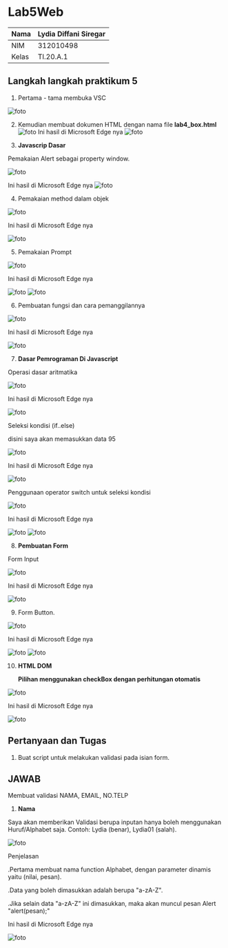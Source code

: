 # Lab5Web
| Nama      | Lydia Diffani Siregar |
| ----------- | ----------- |
| NIM     | 312010498       |
| Kelas   | TI.20.A.1        |

## Langkah langkah praktikum 5

1. Pertama - tama membuka VSC

![foto](foto/awalan.PNG)

2. Kemudian membuat dokumen HTML dengan nama file <strong> lab4_box.html </strong>
![foto](foto/1.PNG)
Ini hasil di Microsoft Edge nya
![foto](foto/hasil1.PNG)

3. <strong> Javascrip Dasar </strong>

<p> Pemakaian Alert sebagai property window. </p>

![foto](foto/2.PNG)

Ini hasil di Microsoft Edge nya
![foto](foto/hasil2.PNG)

4. Pemakaian method dalam objek

![foto](foto/3.PNG)
<p> Ini hasil di Microsoft Edge nya </p>

![foto](foto/hasil3.PNG)

5. <p> Pemakaian Prompt </p>

![foto](foto/4.PNG)

<p> Ini hasil di Microsoft Edge nya </p>

![foto](foto/hasil4.1.PNG)
![foto](foto/hasil4.2.PNG)

6. <p> Pembuatan fungsi dan cara pemanggilannya </p>

![foto](foto/5.PNG)

<p> Ini hasil di Microsoft Edge nya </p>

![foto](foto/hasil5.PNG)

7. <strong> Dasar Pemrograman Di Javascript </strong>
<p> Operasi dasar aritmatika </p>

![foto](foto/6.PNG)

<p> Ini hasil di Microsoft Edge nya </p>

![foto](foto/hasil6.PNG)

Seleksi kondisi (if..else)
<p> disini saya akan memasukkan data 95 </p>

![foto](foto/7.PNG)

<p> Ini hasil di Microsoft Edge nya </p>

![foto](foto/hasil7.PNG)

<p> Penggunaan operator switch untuk seleksi kondisi </p>

![foto](foto/8.png)

<p> Ini hasil di Microsoft Edge nya </p>

![foto](foto/hasil8.1.PNG)
![foto](foto/hasil8.2.PNG)

8. <strong> Pembuatan Form </strong>
<p> Form Input </p>

![foto](foto/9.PNG)

<p> Ini hasil di Microsoft Edge nya </p>

![foto](foto/hasil9.PNG)

9. <p> Form Button. </p>

![foto](foto/10.png)

<p> Ini hasil di Microsoft Edge nya </p>

![foto](foto/hasil10.1.PNG)
![foto](foto/hasil10.2.PNG)

10. <strong> HTML DOM </strong>
<strong><p> Pilihan menggunakan checkBox dengan perhitungan otomatis </p></strong>

![foto](foto/11.PNG)

<p> Ini hasil di Microsoft Edge nya </p>

![foto](foto/hasil11.PNG)

## Pertanyaan dan Tugas
1. Buat script untuk melakukan validasi pada isian form.

## JAWAB
Membuat validasi NAMA, EMAIL, NO.TELP
1. <strong>Nama</strong>
<p>Saya akan memberikan Validasi berupa inputan hanya boleh menggunakan Huruf/Alphabet saja. Contoh: Lydia (benar), Lydia01 (salah).

![foto](foto/12.PNG)

Penjelasan

<p>.Pertama membuat nama function Alphabet, dengan parameter dinamis yaitu (nilai, pesan).</p>
<p>.Data yang boleh dimasukkan adalah berupa "a-zA-Z".</p>
<p>.Jika selain data "a-zA-Z" ini dimasukkan, maka akan muncul pesan Alert "alert(pesan);"</p>

<p> Ini hasil di Microsoft Edge nya </p>

![foto](foto/hasil12.PNG)

